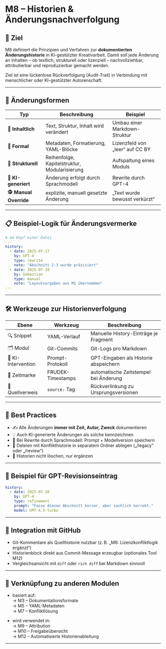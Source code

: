 # M8 – Historien & Änderungsnachverfolgung

## 🧭 Ziel

M8 definiert die Prinzipien und Verfahren zur **dokumentierten Änderungshistorie** in KI-gestützter Kreativarbeit. Damit soll jede Änderung an Inhalten – ob textlich, strukturell oder lizenziell – nachvollziehbar, attributierbar und reproduzierbar gemacht werden.

Ziel ist eine lückenlose Rückverfolgung (Audit-Trail) in Verbindung mit menschlicher oder KI-gestützter Autorenschaft.

---

## 🧬 Änderungsformen

| Typ | Beschreibung | Beispiel |
|-----|--------------|----------|
| 📝 **Inhaltlich** | Text, Struktur, Inhalt wird verändert | Umbau einer Markdown-Struktur |
| 🧾 **Formal** | Metadaten, Formatierung, YAML-Blöcke | Lizenzfeld von „leer“ auf CC BY |
| 🔀 **Strukturell** | Reihenfolge, Kapitelstruktur, Modularisierung | Aufspaltung eines Moduls |
| 🧪 **KI-generiert** | Änderung erfolgt durch Sprachmodell | Rewrite durch GPT-4 |
| 🕵️ **Manual Override** | explizite, manuell gesetzte Änderung | „Text wurde bewusst verkürzt“ |

---

## 📋 Beispiel-Logik für Änderungsvermerke

```yaml
# am Kopf einer Datei
---
history:
  - date: 2025-07-17
    by: GPT-4
    type: rewrite
    note: "Abschnitt 2.3 wurde präzisiert"
  - date: 2025-07-19
    by: Sebastian
    type: manual
    note: "Layoutvorgaben aus M2 übernommen"
---
```

---

## 🛠️ Werkzeuge zur Historienverfolgung

| Ebene | Werkzeug | Beschreibung |
|-------|----------|--------------|
| 🔍 Snippet | YAML-Verlauf | Manuelle History-Einträge je Fragment |
| 🗂️ Modul | Git-Commits | Git-Logs pro Markdown |
| 🧠 KI-Intervention | Prompt-Protokoll | GPT-Eingaben als Historie abspeichern |
| 📅 Zeitmarke | FRUDEK-Timestamps | automatische Zeitstempel bei Änderung |
| 🔗 Quellverweis | `source:` Tag | Rückverlinkung zu Ursprungsversionen |

---

## 🧩 Best Practices

- ✍️ Alle Änderungen **immer mit Zeit, Autor, Zweck** dokumentieren  
- 💡 Auch KI-generierte Änderungen als solche kennzeichnen  
- 🧠 Bei Rewrite durch Sprachmodell: Prompt + Modellversion speichern  
- 📁 Dateien mit Konflikthistorie in separatem Ordner ablegen („/legacy“ oder „/review“)  
- 🔐 Historien nicht löschen, nur ergänzen

---

## 🧪 Beispiel für GPT-Revisionseintrag

```yaml
history:
  - date: 2025-07-18
    by: GPT-4
    type: refinement
    prompt: "Fasse diesen Abschnitt kürzer, aber sachlich korrekt."
    model: GPT-4.5-turbo
```

---

## 🔄 Integration mit GitHub

- Git-Kommentare als Quellhistorie nutzbar (z. B. „M6: Lizenzkonfliktlogik ergänzt“)  
- Historienblock direkt aus Commit-Message erzeugbar (optionales Tool M12)  
- Vergleichsansicht mit `diff` oder `rich diff` bei Markdown sinnvoll

---

## 🔗 Verknüpfung zu anderen Modulen

- basiert auf:  
  → M3 – Dokumentationsformate  
  → M5 – YAML-Metadaten  
  → M7 – Konfliktlösung

- wird verwendet in:  
  → M9 – Attribution  
  → M10 – Freigabeübersicht  
  → M12 – Automatisierte Historienableitung

---